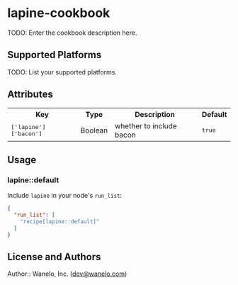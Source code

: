 # lapine-cookbook

TODO: Enter the cookbook description here.

## Supported Platforms

TODO: List your supported platforms.

## Attributes

<table>
  <tr>
    <th>Key</th>
    <th>Type</th>
    <th>Description</th>
    <th>Default</th>
  </tr>
  <tr>
    <td><tt>['lapine']['bacon']</tt></td>
    <td>Boolean</td>
    <td>whether to include bacon</td>
    <td><tt>true</tt></td>
  </tr>
</table>

## Usage

### lapine::default

Include `lapine` in your node's `run_list`:

```json
{
  "run_list": [
    "recipe[lapine::default]"
  ]
}
```

## License and Authors

Author:: Wanelo, Inc. (<dev@wanelo.com>)
